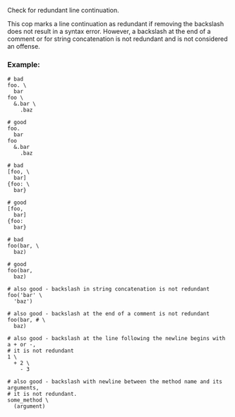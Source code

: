 Check for redundant line continuation.

This cop marks a line continuation as redundant if removing the backslash
does not result in a syntax error.
However, a backslash at the end of a comment or
for string concatenation is not redundant and is not considered an offense.

### Example:
    # bad
    foo. \
      bar
    foo \
      &.bar \
        .baz

    # good
    foo.
      bar
    foo
      &.bar
        .baz

    # bad
    [foo, \
      bar]
    {foo: \
      bar}

    # good
    [foo,
      bar]
    {foo:
      bar}

    # bad
    foo(bar, \
      baz)

    # good
    foo(bar,
      baz)

    # also good - backslash in string concatenation is not redundant
    foo('bar' \
      'baz')

    # also good - backslash at the end of a comment is not redundant
    foo(bar, # \
      baz)

    # also good - backslash at the line following the newline begins with a + or -,
    # it is not redundant
    1 \
      + 2 \
        - 3

    # also good - backslash with newline between the method name and its arguments,
    # it is not redundant.
    some_method \
      (argument)
